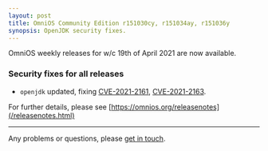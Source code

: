 ```yaml
---
layout: post
title: OmniOS Community Edition r151030cy, r151034ay, r151036y
synopsis: OpenJDK security fixes.
---
```

OmniOS weekly releases for w/c 19th of April 2021 are now available.

### Security fixes for all releases

* `openjdk` updated, fixing
  [CVE-2021-2161](https://cve.mitre.org/cgi-bin/cvename.cgi?name=CVE-2021-2161),
  [CVE-2021-2163](https://cve.mitre.org/cgi-bin/cvename.cgi?name=CVE-2021-2163).

For further details, please see
[https://omnios.org/releasenotes](/releasenotes.html)

---

Any problems or questions, please [get in touch](/about/contact.html).

